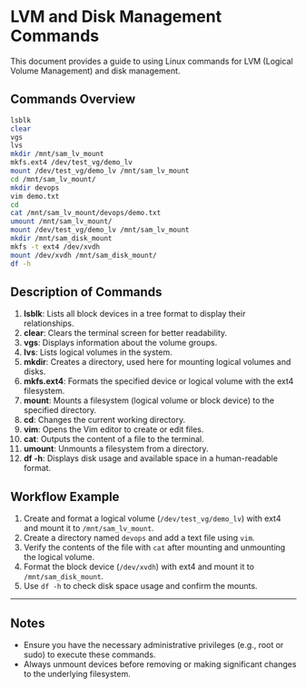 
# LVM and Disk Management Commands

This document provides a guide to using Linux commands for LVM (Logical Volume Management) and disk management.

## Commands Overview

```bash
lsblk
clear
vgs
lvs
mkdir /mnt/sam_lv_mount
mkfs.ext4 /dev/test_vg/demo_lv
mount /dev/test_vg/demo_lv /mnt/sam_lv_mount
cd /mnt/sam_lv_mount/
mkdir devops
vim demo.txt
cd
cat /mnt/sam_lv_mount/devops/demo.txt
umount /mnt/sam_lv_mount/
mount /dev/test_vg/demo_lv /mnt/sam_lv_mount
mkdir /mnt/sam_disk_mount
mkfs -t ext4 /dev/xvdh
mount /dev/xvdh /mnt/sam_disk_mount/
df -h
```

## Description of Commands

1. **lsblk**: Lists all block devices in a tree format to display their relationships.
2. **clear**: Clears the terminal screen for better readability.
3. **vgs**: Displays information about the volume groups.
4. **lvs**: Lists logical volumes in the system.
5. **mkdir**: Creates a directory, used here for mounting logical volumes and disks.
6. **mkfs.ext4**: Formats the specified device or logical volume with the ext4 filesystem.
7. **mount**: Mounts a filesystem (logical volume or block device) to the specified directory.
8. **cd**: Changes the current working directory.
9. **vim**: Opens the Vim editor to create or edit files.
10. **cat**: Outputs the content of a file to the terminal.
11. **umount**: Unmounts a filesystem from a directory.
12. **df -h**: Displays disk usage and available space in a human-readable format.

## Workflow Example

1. Create and format a logical volume (`/dev/test_vg/demo_lv`) with ext4 and mount it to `/mnt/sam_lv_mount`.
2. Create a directory named `devops` and add a text file using `vim`.
3. Verify the contents of the file with `cat` after mounting and unmounting the logical volume.
4. Format the block device (`/dev/xvdh`) with ext4 and mount it to `/mnt/sam_disk_mount`.
5. Use `df -h` to check disk space usage and confirm the mounts.

---

## Notes

- Ensure you have the necessary administrative privileges (e.g., root or sudo) to execute these commands.
- Always unmount devices before removing or making significant changes to the underlying filesystem.

